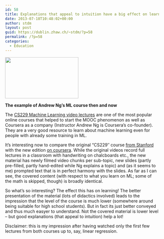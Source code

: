 ```yaml
---
id: 58
title: Explanations that appeal to intuition have a big effect on learning
date: 2013-07-18T10:48:02+00:00
author: stdm
layout: post
guid: https://dublin.zhaw.ch/~stdm/?p=58
permalink: /?p=58
categories:
  - Education
---
```

<img class="alignright" alt="" src="https://www.coursera.org//maestro/api/course/970311/logo" width="240" height="135" />

**The example of Andrew Ng&#8217;s ML course then and now**

The <a title="CS229 Videolectures from Stanford, 2008" href="http://see.stanford.edu/see/lecturelist.aspx?coll=348ca38a-3a6d-4052-937d-cb017338d7b1" target="_blank">CS229 Machine Learning video lectures</a> are one of the most popular online courses that helped to start the MOOC phenomenon as well as Coursera as a company (Instructor Andrew Ng is Coursera&#8217;s co-founder). They are a very good resource to learn about machine learning even for people with already some training in ML.

It&#8217;s interesting now to compare the original &#8220;CS229&#8243; course <a title="CS229 Videolectures from Stanford, 2008" href="http://see.stanford.edu/see/lecturelist.aspx?coll=348ca38a-3a6d-4052-937d-cb017338d7b1" target="_blank">from Stanford</a> with the new edition <a title="Machine Learning on Coursera, 2013" href="https://class.coursera.org/ml-003/class/index" target="_blank">on coursera</a>. <!--more-->While the original videos record full lectures in a classroom with handwriting on chalcboards etc., the new material has newly filmed video chunks per sub-topic, new slides (partly pre-filled, partly hand-edited while Ng explains a topic) and (as it seems to me) prompted text that is in perfect harmony with the slides. As far as I can see, the covered content (with respect to what you learn on ML; some of the math is skipped, though) is broadly identical.

So what&#8217;s so interesting? The effect this has on learning! The better presentation of the material (lots of didactics involved) leads to the impression that the level of the course is much lower (somewhere around being suitable for high school students). But in fact its just better conveyed and thus much easyer to understand. Not the covered material is lower level &#8211; but good explanations (that appeal to intuition) help a lot!

Disclaimer: this is my impression after having watched only the first few lectures from both courses up to, say, linear regression.